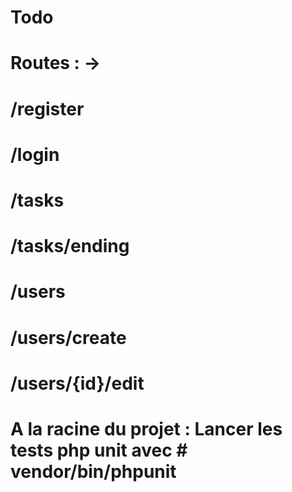 # Todo

# Routes : → 

# /register
# /login
# /tasks
# /tasks/ending
# /users
# /users/create
# /users/{id}/edit



# A la racine du projet : Lancer les tests php unit avec # vendor/bin/phpunit